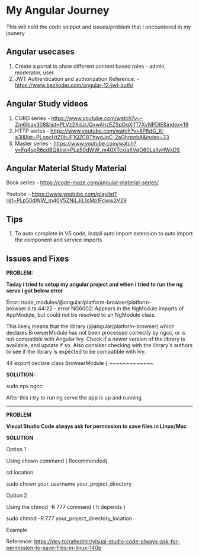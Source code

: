 # My Angular Journey
This will hold the code snippet and issues/problem that i encountered in my jounery


## Angular usecases

1. Create a portal to show different content based roles -  admin, moderator, user. <br>
2. JWT Authentication and authorization
   Reference. - https://www.bezkoder.com/angular-12-jwt-auth/

## Angular Study videos

1. CURD series - https://www.youtube.com/watch?v=-Zm6lbax308&list=PLVz2XdJiJQxwAhzEZSpDqXlfT7XvNPDIE&index=19
2. HTTP series - https://www.youtube.com/watch?v=8P6dG_K-a3I&list=PLopcHtZ0hJF1QZC8ThwdJqC-2aGhrpnbA&index=33
3. Master series - https://www.youtube.com/watch?v=Fg4spR6cdBQ&list=PLp50dWW_m40XTcxIaXVqO60LaIlyHWxDS


## Angular Material Study Material

Book series - https://code-maze.com/angular-material-series/

Youtube - https://www.youtube.com/playlist?list=PLp50dWW_m40V5ZNjLJiL1cMp1Fcww2V29

## Tips


1. To auto complete in VS code, install auto import extension to auto import the component and service imports

## Issues and Fixes


**PROBLEM:**

**Today i tried to setup my angular project and when i tried to run the ng serve i got below error**

Error: node_modules/@angular/platform-browser/platform-browser.d.ts:44:22 - error NG6002: Appears in the NgModule.imports of AppModule, but could not be resolved to an NgModule class.

This likely means that the library (@angular/platform-browser) which declares BrowserModule has not been processed correctly by ngcc, or is not compatible with Angular Ivy. Check if a newer version of the library is available, and update if so. Also consider checking with the library's authors to see if the library is expected to be compatible with Ivy.

44 export declare class BrowserModule {
                        ~~~~~~~~~~~~~

**SOLUTION:**

sudo npx ngcc

After this i try to run ng serve the app is up and running

---------------------------------------

**PROBLEM**

**Visual Studio Code always ask for permission to save files in Linux/Mac**

**SOLUTION**

Option 1

Using chown command ( Recommended)

cd location

sudo chown your_username your_project_directory

Option 2

Using the chmod -R 777 command ( It depends )

sudo chmod -R 777 your_project_directory_location

Example

Reference: https://dev.to/rahedmir/visual-studio-code-always-ask-for-permission-to-save-files-in-linux-140p




